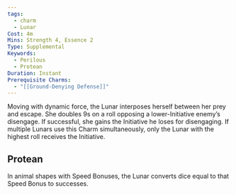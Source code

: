 ```yaml
---
tags:
  - charm
  - Lunar
Cost: 4m
Mins: Strength 4, Essence 2
Type: Supplemental
Keywords:
  - Perilous
  - Protean
Duration: Instant
Prerequisite Charms:
  - "[[Ground-Denying Defense]]"
---
```

Moving with dynamic force, the Lunar interposes herself between her prey and escape. She doubles 9s on a roll opposing a lower-Initiative enemy’s disengage. If successful, she gains the Initiative he loses for disengaging. If multiple Lunars use this Charm simultaneously, only the Lunar with the highest roll receives the Initiative. 
## Protean 

In animal shapes with Speed Bonuses, the Lunar converts dice equal to that Speed Bonus to successes.